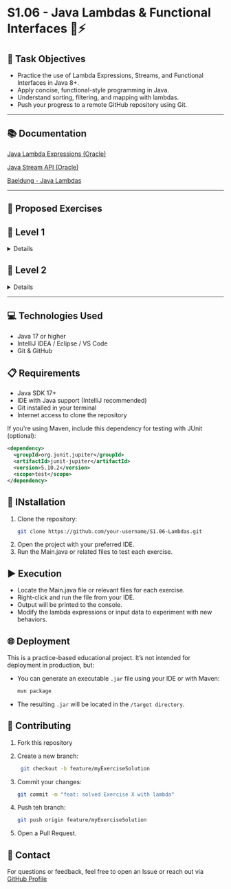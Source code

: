 # S1.06 - Java Lambdas & Functional Interfaces 🧠⚡

## 🧾 Task Objectives

- Practice the use of Lambda Expressions, Streams, and Functional Interfaces in Java 8+.
- Apply concise, functional-style programming in Java.
- Understand sorting, filtering, and mapping with lambdas.
- Push your progress to a remote GitHub repository using Git.

---

## 📚 Documentation

[Java Lambda Expressions (Oracle)](https://docs.oracle.com/javase/tutorial/java/javaOO/lambdaexpressions.html)

[Java Stream API (Oracle)](https://docs.oracle.com/javase/8/docs/api/java/util/stream/package-summary.html)

[Baeldung - Java Lambdas](https://www.baeldung.com/java-8-lambda-expressions-tips)

---

## 🧪 Proposed Exercises

## 🔹 Level 1

<details> 
  
### Exercise 1

From a list of Strings, write a method that returns a list of all strings containing the letter ‘o’. Print the result.
  
### Exercise 2


Repeat the previous task, but now return only the strings that both contain the letter ‘o’ and have more than 5 characters. Print the result.

  
### Exercise 3

Create a list with the names of the months of the year. Print all elements using a lambda expression.

  
### Exercise 4

Repeat the same task as in Exercise 3, but using a method reference instead of a lambda.

### Exercise 5

Create a Functional Interface with a method called `getPiValue()` that returns a `double`.
In your `main()` method, instantiate the interface using a lambda expression and assign it the value `3.1415`. Call the method and print the result.

### Exercise 6

Create a list of numbers and strings. Sort the list based on the length of the strings, from shortest to longest.

### Exercise 7

Sort the same list as above, but now in reverse order: from longest to shortest.

### Exercise 8

Create a Functional Interface with a method called `reverse()` that receives and returns a `String`.
Using a lambda, implement the method so that it returns the reversed version of the input string.
Test it from `main()` to ensure it works correctly.

</details>


## 🔹 Level 2

<details> 
  
### Exercise 1

Create a list of proper names. Write a method that returns a list of all names that start with 'A' and have exactly 3 letters. Print the result.

### Exercise 2

Write a method that returns a comma-separated string, based on a list of Integers.
Each element should be prefixed with `"e"` if it’s even or `"o"` if it’s odd.
Example: for the input `(3, 55, 44)`, the output should be `"o3, o55, e44"`. Print the result.

### Exercise 3

Create a Functional Interface with a method called `operacio()` that returns a `float`.
Use lambdas to implement it for addition, subtraction, multiplication, and division operations.

### Exercise 4

Create a list containing both text strings and numbers (as Strings).

Perform the following:

1. Sort alphabetically by the first character `(charAt(0))`.
2. Place strings containing the letter `“e”` first, others after (write the logic inside the lambda).
3. Modify all elements that contain the letter `'a'`, replacing `'a'` with `'4'`.
4. Show only the elements that are numeric strings.

</details>

---

## 💻 Technologies Used

- Java 17 or higher
- IntelliJ IDEA / Eclipse / VS Code
- Git & GitHub

## 📋 Requirements

- Java SDK 17+
- IDE with Java support (IntelliJ recommended)
- Git installed in your terminal
- Internet access to clone the repository

If you're using Maven, include this dependency for testing with JUnit (optional):
  ```xml
  <dependency>
    <groupId>org.junit.jupiter</groupId>
    <artifactId>junit-jupiter</artifactId>
    <version>5.10.2</version>
    <scope>test</scope>
  </dependency>
  ```
  

## 🚀 INstallation

1. Clone the repository:
    ```bash
    git clone https://github.com/your-username/S1.06-Lambdas.git

2. Open the project with your preferred IDE.
3. Run the Main.java or related files to test each exercise.

## ▶️ Execution

- Locate the Main.java file or relevant files for each exercise.
- Right-click and run the file from your IDE.
- Output will be printed to the console.
- Modify the lambda expressions or input data to experiment with new behaviors.

## 🌐 Deployment

This is a practice-based educational project. It’s not intended for deployment in production, but:

- You can generate an executable `.jar` file using your IDE or with Maven:
    ```bash
    mvn package
- The resulting `.jar` will be located in the `/target directory`.
  
## 🤝 Contributing

1. Fork this repository

2. Create a new branch:
   ```bash
    git checkout -b feature/myExerciseSolution

3. Commit your changes:
    ```bash
    git commit -m "feat: solved Exercise X with lambda"

4. Push teh branch:
    ```bash
    git push origin feature/myExerciseSolution

5. Open a Pull Request.

## 💌 Contact

For questions or feedback, feel free to open an Issue or reach out via [GitHub Profile](https://github.com/your-username/S1.06-Lambdas.git)


